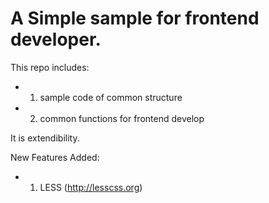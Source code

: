 A Simple sample for frontend developer.
==================================================

This repo includes:

* 1. sample code of common structure
* 2. common functions for frontend develop


It is extendibility.


New Features Added:
* 1. LESS (http://lesscss.org)

